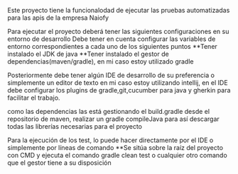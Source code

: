 Este proyecto tiene la funcionalodad de ejecutar las pruebas automatizadas para las apis de la empresa Naiofy

Para ejecutar el proyecto deberá tener las siguientes configuraciones en su entorno de desarrollo 
Debe tener en cuenta configurar las variables de entorno correspondientes a cada uno de los siguientes puntos
**Tener instalado el JDK de java
**Tener instalado el gestor de dependencias(maven/gradle), en mi caso estoy utilizado gradle

Posteriormente debe tener algún IDE de desarrollo de su preferencia o simplemente un editor de texto
en mi caso estoy utilizando intellij, en el IDE debe configurar los plugins de gradle,git,cucumber para java y gherkin para facilitar el trabajo.

como las dependencias las está gestionando el build.gradle desde el repositorio de maven, realizar un gradle compileJava 
para así descargar todas las librerías necesarias para el proyecto 

Para la ejecución de los test, lo puede hacer directamente por el IDE o simplemente por líneas de comando
**Se sitúa sobre la raíz del proyecto con CMD y ejecuta el comando gradle clean test o cualquier otro comando que el gestor tiene a su disposición

